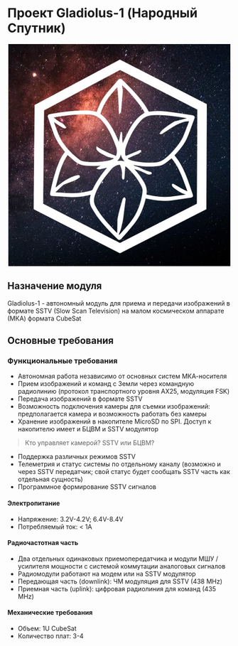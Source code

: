 # Проект Gladiolus-1 (Народный Спутник)
<div align="center"><img src="https://raw.githubusercontent.com/NarodniySputnik/Gladiolus-1/refs/heads/main/documentation/logo.jpg"></div>

## Назначение модуля
Gladiolus-1 - автономный модуль для приема и передачи изображений в формате SSTV (Slow Scan Television) на малом космическом аппарате (МКА) формата CubeSat

## Основные требования

### Функциональные требования
- Автономная работа независимо от основных систем МКА-носителя
- Прием изображений и команд с Земли через командную радиолинию (протокол транспортного уровня AX25, модуляция FSK)
- Передача изображений в формате SSTV
- Возможность подключения камеры для съемки изображений: предполагается камера и возможность работать без камеры
- Хранение изображений в накопителе MicroSD по SPI. Доступ к накопителю имеет и БЦВМ и SSTV модулятор

> Кто управляет камерой? SSTV или БЦВМ?

- Поддержка различных режимов SSTV
- Телеметрия и статус системы по отдельному каналу (возможно и через SSTV передатчик; свой статус будет сообщать SSTV часть как отдельная сущность)
- Программное формирование SSTV сигналов

#### Электропитание
- Напряжение: 3.2V-4.2V; 6.4V-8.4V
- Потребляемый ток: < 1А

#### Радиочастотная часть
- Два отдельных одинаковых приемопередатчика и модули МШУ / усилителя мощности с системой коммутации аналоговых сигналов
- Радиомодули работают на модем или на SSTV модулятор
- Передающая часть (downlink): ЧМ модуляция для SSTV (438 MHz)
- Приемная часть (uplink): цифровая радиолиния для команд (435 MHz)

#### Механические требования
- Объем: 1U CubeSat
- Количество плат: 3-4
